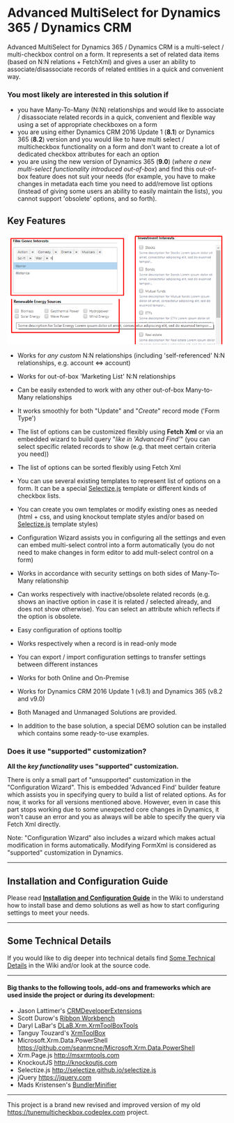 # Advanced MultiSelect for Dynamics 365 / Dynamics CRM 

Advanced MultiSelect for Dynamics 365 / Dynamics CRM is a multi-select / multi-checkbox control on a form. It represents a set of related data items (based on N:N relations + FetchXml) and gives a user an ability to associate/disassociate records of related entities in a quick and convenient way.

### You most likely are interested in this solution if

* you have Many-To-Many (N:N) relationships and would like to associate / disassociate related records in a quick, convenient and flexible way using a set of appropriate checkboxes on a form
* you are using either Dynamics CRM 2016 Update 1 (**8.1**) or Dynamics 365 (**8.2**) version and you would like to have multi select / multicheckbox functionality on a form and don't want to create a lot of dedicated checkbox attributes for each an option
* you are using the new version of Dynamics 365 (**9.0**) (_where a new multi-select functionality introduced out-of-box_) and find this out-of-box feature does not suit your needs (for example, you have to make changes in metadata each time you need to add/remove list options (instead of giving some users an ability to easily maintain the lists), you cannot support 'obsolete' options, and so forth). 

## Key Features

![MultSelect Control on Form](Docs/Images/Demo_01.png)

* Works for _any custom_ N:N relationships (including 'self-referenced' N:N relationships, e.g. account <=> account)
* Works for out-of-box 'Marketing List' N:N relationships
* Can be easily extended to work with any other out-of-box Many-to-Many relationships

* It works smoothly for both "Update" and "_Create_" record mode ('Form Type')
* The list of options can be customized flexibly using **Fetch Xml** or via an embedded wizard to build query "_like in 'Advanced Find'_" (you can select specific related records to show (e.g. that meet certain criteria you need))
* The list of options can be sorted flexibly using Fetch Xml
* You can use several existing templates to represent list of options on a form. It can be a special [Selectize.js](http://selectize.github.io/selectize.js) template or different kinds of checkbox lists.
* You can create you own templates or modify existing ones as needed (html + css, and using knockout template styles and/or based on  [Selectize.js](http://selectize.github.io/selectize.js) template styles)
* Configuration Wizard assists you in configuring all the settings and even can embed multi-select control into a form automatically (you do not need to make changes in form editor to add mult-select control on a form)

* Works in accordance with security settings on both sides of Many-To-Many relationship  
* Can works respectively with inactive/obsolete related records (e.g. shows an inactive option in case it is related / selected already, and does not show otherwise). You can select an attribute which reflects if the option is obsolete. 
* Easy configuration of options tooltip 
* Works respectively when a record is in read-only mode
* You can export / import configuration settings to transfer settings between different instances

* Works for both Online and On-Premise
* Works for Dynamics CRM 2016 Update 1 (v8.1) and Dynamics 365 (v8.2 and v9.0)

* Both Managed and Unmanaged Solutions are provided.  
* In addition to the base solution, a special DEMO solution can be installed which contains some ready-to-use examples.


### Does it use "supported" customization?
**All the _key functionality_ uses "supported" customization.** 

There is only a small part of "unsupported" customization in the "Configuration Wizard". This is embedded 'Advanced Find' builder feature which assists you in specifying query to build a list of related options. As for now, it works for all versions mentioned above. However, even in case this part stops working due to some unexpected core changes in Dynamics, it won't cause an error and you as always will be able to specify the query via Fetch Xml directly.

Note: "Configuration Wizard" also includes a wizard which makes actual modification in forms automatically. Modifying FormXml is considered as "supported" customization in Dynamics.

***

## Installation and Configuration Guide

Please read **[Installation and Configuration Guide](https://github.com/khorozhansky/Advanced-MultiSelect-for-Dynamics/wiki/Installation-and-Configuration-Guide)** in the Wiki to understand how to install base and demo solutions as well as how to start configuring settings to meet your needs.   

***

## Some Technical Details

If you would like to dig deeper into technical details find [Some Technical Details](https://github.com/khorozhansky/Advanced-MultiSelect-for-Dynamics/wiki/Some-Technical-Details) in the Wiki and/or look at the source code.

***

#### Big thanks to the following tools, add-ons and frameworks which are used inside the project or during its development:

* Jason Lattimer's [CRMDeveloperExtensions](https://github.com/jlattimer/CRMDeveloperExtensions)
* Scott Durow's [Ribbon Workbench](https://www.xrmtoolbox.com/plugins/RibbonWorkbench2016)
* Daryl LaBar's [DLaB.Xrm.XrmToolBoxTools](https://github.com/daryllabar/DLaB.Xrm.XrmToolBoxTools)
* Tanguy Touzard's [XrmToolBox](https://www.xrmtoolbox.com)
* Microsoft.Xrm.Data.PowerShell https://github.com/seanmcne/Microsoft.Xrm.Data.PowerShell
* Xrm.Page.js http://msxrmtools.com 
* KnockoutJS http://knockoutjs.com
* Selectize.js http://selectize.github.io/selectize.js
* jQuery https://jquery.com
* Mads Kristensen's [BundlerMinifier](https://github.com/madskristensen/BundlerMinifier) 

***

This project is a brand new revised and improved version of my old https://tunemulticheckbox.codeplex.com project.
